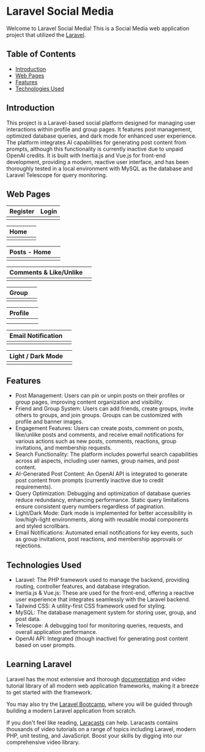 # Laravel Social Media
Welcome to Laravel Social Media! This is a Social Media web application project that utilized the [Laravel](https://laravel.com/).

## Table of Contents
- [Introduction](#introduction)
- [Web Pages](#web-pages)
- [Features](#features)
- [Technologies Used](#technologies-used)

## Introduction
This project is a Laravel-based social platform designed for managing user interactions within profile and group pages. It features post management, optimized database queries, and dark mode for enhanced user experience. The platform integrates AI capabilities for generating post content from prompts, although this functionality is currently inactive due to unpaid OpenAI credits. It is built with Inertia.js and Vue.js for front-end development, providing a modern, reactive user interface, and has been thoroughly tested in a local environment with MySQL as the database and Laravel Telescope for query monitoring.

## Web Pages
|  Register                             |  Login                          |
|-----------------------------------------|-----------------------------------------|
|  |  |

|  Home                             |                            |
|-----------------------------------------|-----------------------------------------|
|  |  |

|  Posts - Home                             |                            |
|-----------------------------------------|-----------------------------------------|
|  |  |

|  Comments & Like/Unlike                             |                            |
|-----------------------------------------|-----------------------------------------|
|  |  |

|  Group                             |                            |
|-----------------------------------------|-----------------------------------------|
|  |  |

|  Profile                             |                            |
|-----------------------------------------|-----------------------------------------|
|  |  |
|  |  |

|  Email Notification                             |                            |
|-----------------------------------------|-----------------------------------------|
|  |  |

|  Light / Dark Mode                             |                            |
|-----------------------------------------|-----------------------------------------|
|  |  |

## Features
- Post Management: Users can pin or unpin posts on their profiles or group pages, improving content organization and visibility.
- Friend and Group System: Users can add friends, create groups, invite others to groups, and join groups. Groups can be customized with profile and banner images.
- Engagement Features: Users can create posts, comment on posts, like/unlike posts and comments, and receive email notifications for various actions such as new posts, comments, reactions, group invitations, and membership requests.
- Search Functionality: The platform includes powerful search capabilities across all aspects, including user names, group names, and post content.
- AI-Generated Post Content: An OpenAI API is integrated to generate post content from prompts (currently inactive due to credit requirements).
- Query Optimization: Debugging and optimization of database queries reduce redundancy, enhancing performance. Static query limitations ensure consistent query numbers regardless of pagination.
- Light/Dark Mode: Dark mode is implemented for better accessibility in low/high-light environments, along with reusable modal components and styled scrollbars.
- Email Notifications: Automated email notifications for key events, such as group invitations, post reactions, and membership approvals or rejections.

## Technologies Used
- Laravel: The PHP framework used to manage the backend, providing routing, controller features, and database integration.
- Inertia.js & Vue.js: These are used for the front-end, offering a reactive user experience that integrates seamlessly with the Laravel backend.
- Tailwind CSS: A utility-first CSS framework used for styling.
- MySQL: The database management system for storing user, group, and post data.
- Telescope: A debugging tool for monitoring queries, requests, and overall application performance.
- OpenAI API: Integrated (though inactive) for generating post content based on user prompts.

## Learning Laravel

Laravel has the most extensive and thorough [documentation](https://laravel.com/docs) and video tutorial library of all modern web application frameworks, making it a breeze to get started with the framework.

You may also try the [Laravel Bootcamp](https://bootcamp.laravel.com), where you will be guided through building a modern Laravel application from scratch.

If you don't feel like reading, [Laracasts](https://laracasts.com) can help. Laracasts contains thousands of video tutorials on a range of topics including Laravel, modern PHP, unit testing, and JavaScript. Boost your skills by digging into our comprehensive video library.
